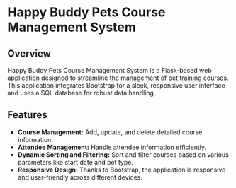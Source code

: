 # Happy Buddy Pets Course Management System

## Overview
Happy Buddy Pets Course Management System is a Flask-based web application designed to streamline the management of pet training courses. This application integrates Bootstrap for a sleek, responsive user interface and uses a SQL database for robust data handling.

## Features
- **Course Management:** Add, update, and delete detailed course information.
- **Attendee Management:** Handle attendee information efficiently.
- **Dynamic Sorting and Filtering:** Sort and filter courses based on various parameters like start date and pet type.
- **Responsive Design:** Thanks to Bootstrap, the application is responsive and user-friendly across different devices.

